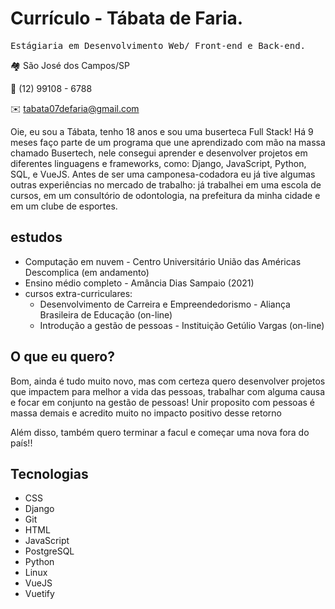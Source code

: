 # Currículo - Tábata de Faria.
<kbd> Estágiaria em Desenvolvimento Web/ Front-end e Back-end. </kbd>
 
🏘️  São José dos Campos/SP 

📱 (12) 99108 - 6788 

✉️ tabata07defaria@gmail.com 

Oie, eu sou a Tábata, tenho 18 anos e sou uma buserteca Full Stack! Há 9 meses faço parte de um programa que une aprendizado com mão na massa chamado Busertech, nele consegui aprender e desenvolver projetos em diferentes linguagens e frameworks, como: Django, JavaScript, Python, SQL, e VueJS.
Antes de ser uma camponesa-codadora eu já tive algumas outras experiências no mercado de trabalho: já trabalhei em uma escola de cursos, em um consultório de odontologia, na prefeitura da minha cidade e em um clube de esportes.

## estudos

* Computação em nuvem - Centro Universitário União das Américas Descomplica (em andamento)
* Ensino médio completo - Amância Dias Sampaio (2021)
* cursos extra-curriculares:
    * Desenvolvimento de Carreira e Empreendedorismo - Aliança Brasileira de Educação (on-line)
    * Introdução a gestão de pessoas - Instituição Getúlio Vargas (on-line)

## O que eu quero?

Bom, ainda é tudo muito novo, mas com certeza quero desenvolver projetos que impactem para melhor a vida das pessoas, trabalhar com alguma causa e focar em conjunto na gestão de pessoas! Unir proposito com pessoas é massa demais e acredito muito no impacto positivo desse retorno

Além disso, também quero terminar a facul e começar uma nova fora do país!!
## Tecnologias
* CSS
* Django
* Git
* HTML
* JavaScript
* PostgreSQL
* Python
* Linux
* VueJS
* Vuetify


